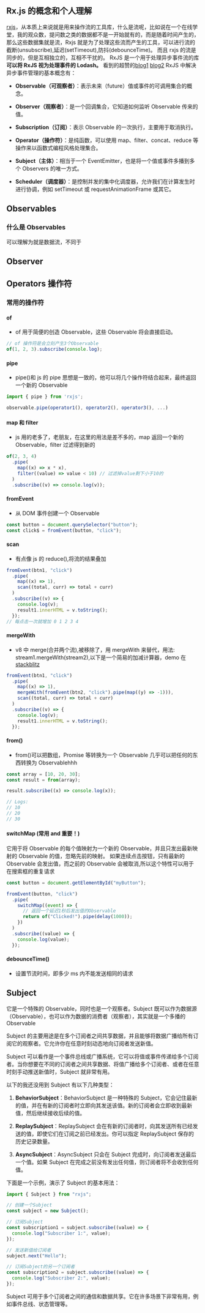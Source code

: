 ## Rx.js 的概念和个人理解

[rxjs](https://rxjs.tech/guide/observable)，从本质上来说就是用来操作流的工具库，什么是流呢，比如说在一个在线学堂，我的观众数，提问数之类的数据都不是一开始就有的，而是随着时间产生的，那么这些数据集就是流，Rxjs 就是为了处理这些流而产生的工具，可以进行流的截断(unsubscribe),延迟(setTimeout),防抖(debounceTime)。
而且 rxjs 的流是同步的，但是互相独立的，互相不干扰的。
RxJS 是一个用于处理异步事件流的库
**可以将 RxJS 视为处理事件的 Lodash。**
看到的超赞的[blog1](https://juejin.cn/post/7090422222195523621#heading-13) [blog2](https://juejin.cn/post/7003328753556258846)
RxJS 中解决异步事件管理的基本概念有：

- **Observable（可观察者）**：表示未来（future）值或事件的可调用集合的概念。

- **Observer（观察者）**：是一个回调集合，它知道如何监听 Observable 传来的值。

- **Subscription（订阅）**：表示 Observable 的一次执行，主要用于取消执行。

- **Operator（操作符）**：是纯函数，可以使用 map、filter、concat、reduce 等操作来以函数式编程风格处理集合。

- **Subject（主体）**：相当于一个 EventEmitter，也是将一个值或事件多播到多个 Observers 的唯一方式。

- **Scheduler（调度器）**：是控制并发的集中化调度器，允许我们在计算发生时进行协调，例如 setTimeout 或 requestAnimationFrame 或其它。

## Observables

### 什么是 Observables

可以理解为就是数据流，不同于

## Observer

## Operators 操作符

### 常用的操作符

#### of

- of 用于简便的创造 Observable，这些 Observable 将会直接启动。

```js {.line-numbers}
// of 操作符是会立刻产生3个Observable
of(1, 2, 3).subscribe(console.log);
```

#### pipe

- pipe()和 js 的 pipe 思想是一致的，他可以将几个操作符结合起来，最终返回一个新的 Observable

```js {.line-numbers}
import { pipe } from 'rxjs';

observable.pipe(operator1(), operator2(), operator3(), ...)

```

#### map 和 filter

- js 用的老多了，老朋友，在这里的用法是差不多的，map 返回一个新的 Observable，filter 过滤得到新的

```js {.line-numbers}
of(2, 3, 4)
  .pipe(
    map((x) => x * x),
    filter((value) => value < 10) // 过滤掉value剩下小于10的
  )
  .subscribe((v) => console.log(v));
```

#### fromEvent

- 从 DOM 事件创建一个 Observable

```js {.line-numbers}
const button = document.querySelector("button");
const click$ = fromEvent(button, "click");
```

#### scan

- 有点像 js 的 reduce(),将流的结果叠加

```js {.line-numbers}
fromEvent(btn1, "click")
  .pipe(
    map((x) => 1),
    scan((total, curr) => total + curr)
  )
  .subscribe((v) => {
    console.log(v);
    result1.innerHTML = v.toString();
  });
// 每点击一次就增加 0 1 2 3 4
```

#### mergeWith

- v8 中 merge(合并两个流),被移除了，用 mergeWith 来替代，用法: stream1.mergeWith(stream2),以下是一个简易的加减计算器，demo 在[stackblitz](https://stackblitz.com/edit/rxjs-xrbhmp?file=index.html,style.css,index.ts)

```js {.line-numbers}
fromEvent(btn1, "click")
  .pipe(
    map((x) => 1),
    mergeWith(fromEvent(btn2, "click").pipe(map((y) => -1))),
    scan((total, curr) => total + curr)
  )
  .subscribe((v) => {
    console.log(v);
    result1.innerHTML = v.toString();
  });
```

#### from()

- from()可以把数组，Promise 等转换为一个 Observable
  几乎可以把任何的东西转换为 Observablehhh

```js {.line-numbers}
const array = [10, 20, 30];
const result = from(array);

result.subscribe((x) => console.log(x));

// Logs:
// 10
// 20
// 30
```

#### switchMap (常用 and 重要！)

它用于将 Observable 的每个值映射为一个新的 Observable，并且只发出最新映射的 Observable 的值，忽略先前的映射。
如果连续点击按钮，只有最新的 Observable 会发出值，而之前的 Observable 会被取消,所以这个特性可以用于在搜索框的重复请求

```js {.line-numbers}
const button = document.getElementById("myButton");

fromEvent(button, "click")
  .pipe(
    switchMap((event) => {
      // 返回一个延迟1秒后发出值的Observable
      return of("Clicked!").pipe(delay(1000));
    })
  )
  .subscribe((value) => {
    console.log(value);
  });
```

#### debounceTime()

- 设置节流时间，即多少 ms 内不能发送相同的请求

## Subject

它是一个特殊的 Observable，同时也是一个观察者。Subject 既可以作为数据源（Observable），也可以作为数据的消费者（观察者），其实就是一个多播的 Observable

Subject 的主要用途是在多个订阅者之间共享数据，并且能够将数据广播给所有订阅它的观察者。它允许你在任意时刻动态地向订阅者发送新值。

Subject 可以看作是一个事件总线或广播系统，它可以将值或事件传递给多个订阅者。当你想要在不同的订阅者之间共享数据、将值广播给多个订阅者、或者在任意时刻手动推送新值时，Subject 就非常有用。

以下的我还没用到
Subject 有以下几种类型：

1. **BehaviorSubject**：BehaviorSubject 是一种特殊的 Subject，它会记住最新的值，并在有新的订阅者时立即向其发送该值。新的订阅者会立即收到最新值，然后继续接收后续的值。

2. **ReplaySubject**：ReplaySubject 会在有新的订阅者时，向其发送所有已经发送的值，即使它们在订阅之前已经发出。你可以指定 ReplaySubject 保存的历史记录数量。

3. **AsyncSubject**：AsyncSubject 只会在 Subject 完成时，向订阅者发送最后一个值。如果 Subject 在完成之前没有发出任何值，则订阅者将不会收到任何值。

下面是一个示例，演示了 Subject 的基本用法：

```javascript
import { Subject } from "rxjs";

// 创建一个Subject
const subject = new Subject();

// 订阅Subject
const subscription1 = subject.subscribe((value) => {
  console.log("Subscriber 1:", value);
});

// 发送新值给订阅者
subject.next("Hello");

// 订阅Subject的另一个订阅者
const subscription2 = subject.subscribe((value) => {
  console.log("Subscriber 2:", value);
});
```

Subject 可用于多个订阅者之间的通信和数据共享。它在许多场景下非常有用，例如事件总线、状态管理等。

